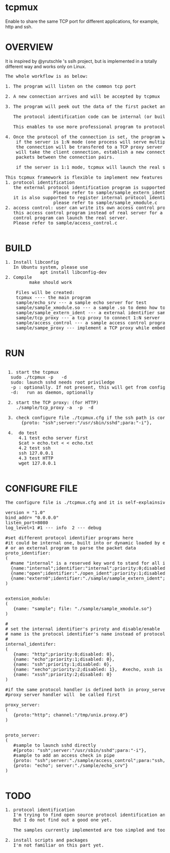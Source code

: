 # tcpmux
Enable to share the same TCP port for different applications, for example, http and ssh.

OVERVIEW
========


It is inspired by @yrutschle 's sslh project, but is implemented in a totally different way and works only on Linux.

<pre>
The whole workflow is as below:

1. The program will listen on the common tcp port

2. A new connection arrives and will be accepted by tcpmux

3. The program will peek out the data of the first packet and check what protocol this connection is.
   
   The protocol identification code can be internal (or builtin-in) code, or external program.
   
   This enables to use more professional program to protocol identification
   
4. Once the protocol of the connection is set, the program will deliver the connection to real server, by.
    if the server is 1:N mode (one process will serve multiple clients, such as HTTP server), 
    the connection will be transfered to a TCP proxy server by UNIX socket. The TCP proxy server
    will take the client connection, establish a new connection with real server and forward 
    packets between the connection pairs.
    
    if the server is 1:1 mode, tcpmux will launch the real server and pass the connection fd to the real server.
    
This tcpmux framework is flexible to implement new features as could:
1. protocol identification
   the external protocol identification program is supported
                  Please refer to sample/sample_extern_ident.c
   it is also supported to register internal protocol identifier dyanmically 
                  please refer to sample/sample_xmodule.c 
2. access control: user can write its own access control program. Then configure tcpmux to launch 
   this access control program instead of real server for a proto. After access check pass, the access 
   control program can launch the real server.
   Please refer to sample/access_control.c

</pre>

BUILD
=======
<pre>
1. Install libconfig 
   In Ubuntu system, please use
             apt install libconfig-dev            
2. Compile
         make should work
    
    Files will be created:
    tcpmux ---- the main program
    sample/echo_srv --- a sample echo server for test
    sample/sample_xmodule.so --- a sample .so to demo how to register interanal protocol at run-time
    sample/sample_extern_ident --- a external identifier sample
    sample/tcp_proxy --- a tcp proxy to connect 1:N server
    sample/access_control --- a sample access control program
    sample/sampe_proxy --- implement a TCP proxy while embedded mulit-clients echo services.

</pre>
 
RUN
====
<pre>

 1. start the tcpmux
  sudo ./tcpmux -p <listen_port>  -d
  sudo: launch sshd needs root priviledge
  -p <listen_port>: optionally. If not present, this will get from config file: ./tcpmux.cfg
  -d:   run as daemon, optionally
  
 2. start the TCP proxy: (for HTTP) 
    ./sample/tcp_proxy -a <http_ip> -p <http_port> -d
    
 3. check configure file ./tcpmux.cfg if the ssh path is correct or not in your system
      {proto: "ssh";server:"/usr/sbin/sshd";para:"-i"},
 
 4.  do test
     4.1 test echo server first
     $cat > echo.txt <<EOF
     echo
     hello, world
     could you hear me?
     Bye 
     EOF
     $nc 127.0.0.1 <listen_port> < echo.txt
     4.2 test ssh
     ssh 127.0.0.1  <listen_port>
     4.3 test HTTP
     wget 127.0.0.1 <listen_port>

</pre>
     
     
CONFIGURE FILE
===============
<pre>
The configure file is ./tcpmux.cfg and it is self-explainsive enough, I guess.
 
version = "1.0"
bind_addr= "0.0.0.0"
listen_port=8080
log_level=1 #1 --- info  2 --- debug

#set different protocol identifier programs here
#it could be internal one, built into or dynamic loaded by extension mode
# or an external program to parse the packet data
proto_identifier:
(
  #name "internal" is a reserved key word to stand for all internal identifiers
  {name:"internal";identifier:"internal";priority:0;disabled:0},
  {name:"open";identifier:"./open_ident";priority:1;disabled:1},
  {name:"extern0";identifier:"./sample/sample_extern_ident";priority:2;disabled:0}
)


extension_module:
(
   {name: "sample"; file: "./sample/sample_xmodule.so"}
)

#
# set the internal identifier's priroty and disable/enable
# name is the protocol identifier's name instead of protocol name
#
internal_identifer:
(
   {name: "http";priority:0;disabled: 0},
   {name: "echo";priority:1;disabled: 0},
   {name: "ssh";priority:1;disabled: 0},
   {name: "xecho";priority:2;disabled: 1},  #xecho, xssh is imported by sample_xmodule.so
   {name: "xssh";priority:2;disabled: 0}
)

#if the same protocol handler is defined both in proxy_server and in proto_server
#proxy server handler will  be called first 

proxy_server:
(
   {proto:"http"; channel:"/tmp/unix.proxy.0"}
)


proto_server:
(
   #sample to launch sshd directly
   #{proto: "ssh";server:"/usr/sbin/sshd";para:"-i"},
   #sample to add an access check in pipe
   {proto: "ssh";server:"./sample/access_control";para:"ssh,/usr/sbin/sshd,-i"},
   {proto: "echo"; server:"./sample/echo_srv"}
)

</pre>

TODO
====

<pre>
1. protocol identification
   I'm trying to find open source protocol identification and porting to the project. 
   But I do not find out a good one yet.
   
   The samples currently implemented are too simpled and too easy to be attacked.
         
2. install scripts and packages
   I'm not familiar on this part yet.
 </pre>
  
     
  
 
 
  
    









